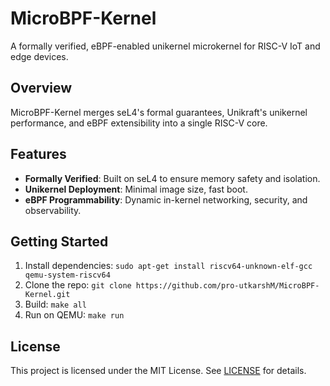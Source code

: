# MicroBPF-Kernel

A formally verified, eBPF-enabled unikernel microkernel for RISC-V IoT and edge devices.

## Overview
MicroBPF-Kernel merges seL4's formal guarantees, Unikraft's unikernel performance, and eBPF extensibility into a single RISC-V core.

## Features
- **Formally Verified**: Built on seL4 to ensure memory safety and isolation.
- **Unikernel Deployment**: Minimal image size, fast boot.
- **eBPF Programmability**: Dynamic in-kernel networking, security, and observability.

## Getting Started
1. Install dependencies: `sudo apt-get install riscv64-unknown-elf-gcc qemu-system-riscv64`
2. Clone the repo: `git clone https://github.com/pro-utkarshM/MicroBPF-Kernel.git`
3. Build: `make all`
4. Run on QEMU: `make run`

## License
This project is licensed under the MIT License. See [LICENSE](LICENSE) for details.